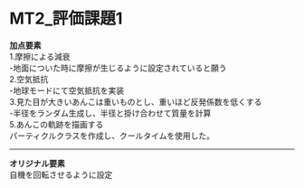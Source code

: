 # MT2_評価課題1

**加点要素**  
1.摩擦による減衰  
-地面についた時に摩擦が生じるように設定されていると願う    
2.空気抵抗   
-地球モードにて空気抵抗を実装  
3.見た目が大きいあんこは重いものとし、重いほど反発係数を低くする  
-半径をランダム生成し、半径と掛け合わせて質量を計算  
5.あんこの軌跡を描画する   
パーティクルクラスを作成し、クールタイムを使用した。  

***
**オリジナル要素**  
自機を回転させるように設定  
